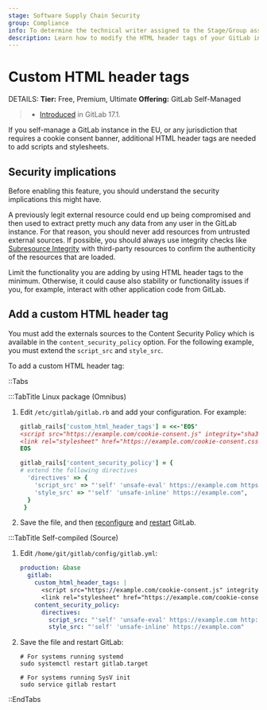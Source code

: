 ```yaml
---
stage: Software Supply Chain Security
group: Compliance
info: To determine the technical writer assigned to the Stage/Group associated with this page, see https://handbook.gitlab.com/handbook/product/ux/technical-writing/#assignments
description: Learn how to modify the HTML header tags of your GitLab instance.
---
```


# Custom HTML header tags

DETAILS:
**Tier:** Free, Premium, Ultimate
**Offering:** GitLab Self-Managed

> - [Introduced](https://gitlab.com/gitlab-org/gitlab/-/merge_requests/153877) in GitLab 17.1.

If you self-manage a GitLab instance in the EU, or any jurisdiction that
requires a cookie consent banner, additional HTML header tags are needed to
add scripts and stylesheets.

## Security implications

Before enabling this feature, you should understand the security implications this might have.

A previously legit external resource could end up being compromised and then used to extract
pretty much any data from any user in the GitLab instance. For that reason,
you should never add resources from untrusted external sources. If possible, you should always
use integrity checks like [Subresource Integrity](https://www.w3.org/TR/SRI/) with third-party
resources to confirm the authenticity of the resources that are loaded.

Limit the functionality you are adding by using HTML header tags to the minimum.
Otherwise, it could cause also stability or functionality issues if you, for example,
interact with other application code from GitLab.

## Add a custom HTML header tag

You must add the externals sources to the Content Security Policy which is
available in the `content_security_policy` option. For the following example, you
must extend the `script_src` and `style_src`.

To add a custom HTML header tag:

::Tabs

:::TabTitle Linux package (Omnibus)

1. Edit `/etc/gitlab/gitlab.rb` and add your configuration. For example:

   ```ruby
   gitlab_rails['custom_html_header_tags'] = <<-'EOS'
   <script src="https://example.com/cookie-consent.js" integrity="sha384-Li9vy3DqF8tnTXuiaAJuML3ky+er10rcgNR/VqsVpcw+ThHmYcwiB1pbOxEbzJr7" crossorigin="anonymous"></script>
   <link rel="stylesheet" href="https://example.com/cookie-consent.css" integrity="sha384-+/M6kredJcxdsqkczBUjMLvqyHb1K/JThDXWsBVxMEeZHEaMKEOEct339VItX1zB" crossorigin="anonymous">
   EOS

   gitlab_rails['content_security_policy'] = {
   # extend the following directives
     'directives' => {
       'script_src' => "'self' 'unsafe-eval' https://example.com https://www.google.com/recaptcha/ https://www.recaptcha.net/ https://www.gstatic.com/recaptcha/ https://apis.google.com",
       'style_src' => "'self' 'unsafe-inline' https://example.com",
     }
    }
   ```

1. Save the file, and then [reconfigure](restart_gitlab.md#reconfigure-a-linux-package-installation) and [restart](restart_gitlab.md#restart-a-linux-package-installation) GitLab.

:::TabTitle Self-compiled (Source)

1. Edit `/home/git/gitlab/config/gitlab.yml`:

   ```yaml
   production: &base
     gitlab:
       custom_html_header_tags: |
         <script src="https://example.com/cookie-consent.js" integrity="sha384-Li9vy3DqF8tnTXuiaAJuML3ky+er10rcgNR/VqsVpcw+ThHmYcwiB1pbOxEbzJr7"         crossorigin="anonymous"></script>
         <link rel="stylesheet" href="https://example.com/cookie-consent.css" integrity="sha384-+/M6kredJcxdsqkczBUjMLvqyHb1K/JThDXWsBVxMEeZHEaMKEOEct339VItX1zB"        crossorigin="anonymous">
       content_security_policy:
         directives:
           script_src: "'self' 'unsafe-eval' https://example.com http://localhost:* https://www.google.com/recaptcha/ https://www.recaptcha.net/ https://www.gstatic.com/recaptcha/ https://apis.google.com"
           style_src: "'self' 'unsafe-inline' https://example.com"
   ```

1. Save the file and restart GitLab:

   ```shell
   # For systems running systemd
   sudo systemctl restart gitlab.target

   # For systems running SysV init
   sudo service gitlab restart
   ```

::EndTabs
